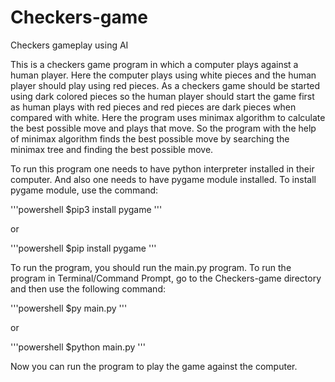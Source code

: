 # Checkers-game
Checkers gameplay using AI

This is a checkers game program in which a computer plays against a human player. Here the computer plays using white pieces 
and the human player should play using red pieces. As a checkers game should be started using dark colored pieces so the human
player should start the game first as human plays with red pieces and red pieces are dark pieces when compared with white.
Here the program uses minimax algorithm to calculate the best possible move and plays that move. So the program with the 
help of minimax algorithm finds the best possible move by searching the minimax tree and finding the best possible move.

To run this program one needs to have python interpreter installed in their computer. And also one needs to have pygame module 
installed. To install pygame module, use the command:

'''powershell
$pip3 install pygame
'''  
  
  or

'''powershell
$pip install pygame
'''

To run the program, you should run the main.py program. To run the program in Terminal/Command Prompt, go to the Checkers-game
directory and then use the following command:

'''powershell
$py main.py
'''  
  
  or

'''powershell
$python main.py
'''

Now you can run the program to play the game against the computer.
